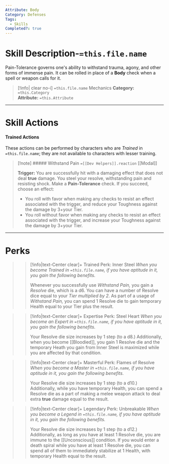 ```yaml
---
Attribute: Body
Category: Defenses
Tags:
  - Skills
Completed?: true
---
```

# Skill Description-`=this.file.name`
Pain-Tolerance governs one's ability to withstand trauma, agony, and other forms of immense pain. It can be rolled in place of a **Body** check when a spell or weapon calls for it.
>[!info| clear no-i] `=this.file.name` Mechanics
>**Category:** `=this.Category`   
>**Attribute:** `=this.Attribute`
---
# Skill Actions
#### Trained Actions
These actions can be performed by characters who are *Trained* in `=this.file.name`; they are not available to characters with lesser training.
>[!note] ##### Withstand Pain `=[[Dev Helpers]].reaction`
>[[Modal]]
>
>**Trigger:** You are successfully hit with a damaging effect that does not deal **true** damage. 
>You steel your resolve, withstanding pain and resisting shock. Make a **Pain-Tolerance** check. If you succeed, choose an effect:
>-  You roll with favor when making any checks to resist an effect associated with the trigger, and reduce your Toughness against the damage by 3+your Tier.
>-  You roll without favor when making any checks to resist an effect associated with the trigger, and increase your Toughness against the damage by 3+your Tier. 
- - -
# Perks
>> [!info|text-Center clear]+ Trained Perk: Inner Steel
>> *When you become Trained in `=this.file.name`, if you have aptitude in it, you gain the following benefits.*
>> 
>> Whenever you successfully use *Withstand Pain,* you gain a *Resolve* die, which is a d6. You can have a number of Resolve dice equal to your *Tier multiplied by 2*. As part of a usage of *Withstand Pain,* you can spend 1 Resolve die to gain temporary Health equal to your Tier plus the result. 

>> [!info|text-Center clear]+ Expertise Perk: Steel Heart
>> *When you become an Expert in `=this.file.name`, if you have aptitude in it, you gain the following benefits.*
>> 
>> Your Resolve die size increases by 1 step (to a d8.) Additionally, when you become [[Bloodied]], you gain 1 Resolve die and the temporary Heath you gain from Inner Steel is maximized while you are affected by that condition.

>> [!info|text-Center clear]+ Masterful Perk: Flames of Resolve
>> *When you become a Master in `=this.file.name`, if you have aptitude in it, you gain the following benefits.*
>> 
>> Your Resolve die size increases by 1 step (to a d10.) Additionally, while you have temporary Health, you can spend a Resolve die as a part of making a melee weapon attack to deal extra **true** damage equal to the result. 

>> [!info|text-Center clear]+ Legendary Perk: Unbreakable
>> *When you become a Legend in `=this.file.name`, if you have aptitude in it, you gain the following benefits.*
>> 
>> Your Resolve die size increases by 1 step (to a d12.) Additionally, as long as you have at least 1 Resolve die, you are immune to the [[Unconscious]] condition. If you would enter a death spiral while you have at least 1 Resolve die, you can spend all of them to immediately stabilize at 1 Health, with temporary Health equal to the result.